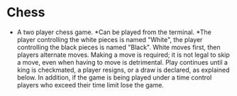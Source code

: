 # **Chess**

* A two player chess game.
*Can be played from the terminal.
*The player controlling the white pieces is named "White", the player controlling the black pieces is named "Black". White moves first, then players alternate moves. Making a move is required; it is not legal to skip a move, even when having to move is detrimental. Play continues until a king is checkmated, a player resigns, or a draw is declared, as explained below. In addition, if the game is being played under a time control players who exceed their time limit lose the game.





